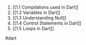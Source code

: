 1.  [[1.1 Compilations used in Dart]]
2. [[1.2 Variables in Dart]]
3. [[1.3 Understanding Null]]
4. [[1.4 Control Statements in Dart]]
5. [[1.5 Loops in Dart]]









#dart
